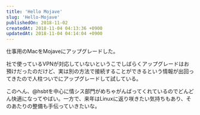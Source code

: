 ```yaml
---
title: 'Hello Mojave'
slug: 'Hello-Mojave'
publishedOn: 2018-11-02
createdAt: 2018-11-04 04:13:36 +0900
updatedAt: 2018-11-04 04:14:04 +0900
---
```

仕事用のMacをMojaveにアップグレードした。

社で使っているVPNが対応していないというこでしばらくアップグレードはお預けだったのだけど、実は別の方法で接続することができるという情報が出回ってきたので人柱ついでにアップグレードして試している。

このへん、@hsbtを中心に情シス部門がめちゃがんばってくれているのでどんどん快適になってやばい。一方で、来年はLinuxに返り咲きたい気持ちもあり、そのあたりの整備も手伝っていきたいな。
